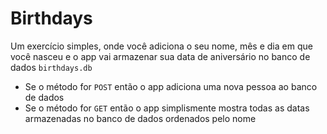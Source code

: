 # Birthdays

Um exercício simples, onde você adiciona o seu nome, mês e dia em que você nasceu e o app vai armazenar sua data de aniversário no banco de dados `birthdays.db`

  - Se o método for `POST` então o app adiciona uma nova pessoa ao banco de dados
  - Se o método for `GET` então o app simplismente mostra todas as datas armazenadas no banco de dados ordenados pelo nome

